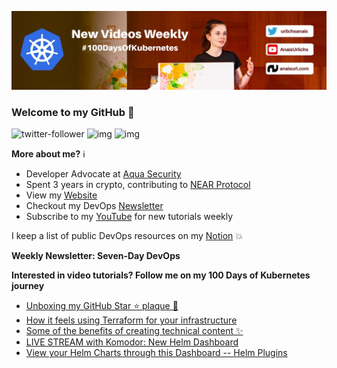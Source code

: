 ![my header image](./assets/header.jpg)

### Welcome to my GitHub 👋

![twitter-follower](https://img.shields.io/twitter/follow/urlichsanais?style=social) ![img](https://img.shields.io/youtube/channel/subscribers/UCb4mfRT5UWpjoUQRcIE2qOQ?label=YouTube%20Subscribers&style=social) ![img](https://img.shields.io/youtube/channel/views/UCb4mfRT5UWpjoUQRcIE2qOQ?label=Total%20views%20on%20my%20YouTube%20Channel&style=social) 

**More about me?** ℹ️
* Developer Advocate at [Aqua Security](https://github.com/aquasecurity)
* Spent 3 years in crypto, contributing to [NEAR Protocol](https://github.com/near)
* View my [Website](https://anaisurl.com/)
* Checkout my DevOps [Newsletter](https://anaisurl.com/tag/devops)
* Subscribe to my [YouTube](https://www.youtube.com/c/AnaisUrlichs) for new tutorials weekly

I keep a list of public DevOps resources on my [Notion](https://devops.anaisurl.com/) :boom:

**Weekly Newsletter: Seven-Day DevOps**
<!-- NEWSLETTER-LIST:START -->
<!-- NEWSLETTER-LIST:END -->

**Interested in video tutorials? Follow me on my 100 Days of Kubernetes journey**
<!-- YOUTUBE-LIST:START -->
- [Unboxing my GitHub Star ⭐️ plaque 🥰](https://www.youtube.com/watch?v=v2yBpiJedDI)
- [How it feels using Terraform for your infrastructure](https://www.youtube.com/watch?v=P_GZxZUE3o0)
- [Some of the benefits of creating technical content ✨](https://www.youtube.com/watch?v=bImrG68kPQE)
- [LIVE STREAM with Komodor: New Helm Dashboard](https://www.youtube.com/watch?v=HWn3jbtXRts)
- [View your Helm Charts through this Dashboard -- Helm Plugins](https://www.youtube.com/watch?v=qqFMazUZxTc)
<!-- YOUTUBE-LIST:END -->
